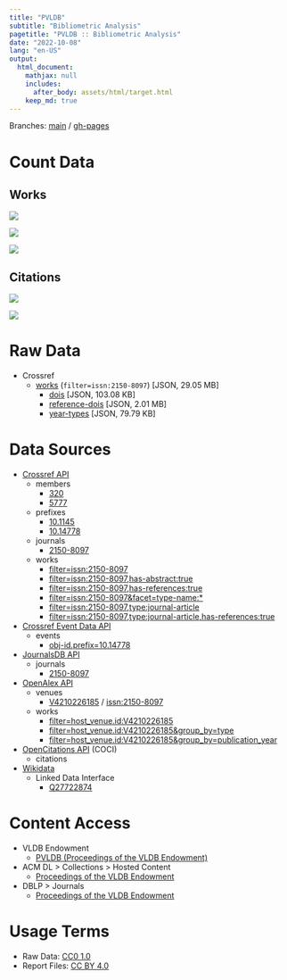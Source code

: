 ```yaml
---
title: "PVLDB"
subtitle: "Bibliometric Analysis"
pagetitle: "PVLDB :: Bibliometric Analysis"
date: "2022-10-08"
lang: "en-US"
output:
  html_document:
    mathjax: null
    includes:
      after_body: assets/html/target.html
    keep_md: true
---
```






Branches: [main](https://github.com/herreio/pvldb/tree/main) / [gh-pages](https://github.com/herreio/pvldb/tree/gh-pages)

# Count Data







## Works



![](/home/runner/work/pvldb/pvldb/public/index_files/figure-html/crossref-works-count-plot-1.png)<!-- -->



![](/home/runner/work/pvldb/pvldb/public/index_files/figure-html/journalsdb-works-count-plot-1.png)<!-- -->



![](/home/runner/work/pvldb/pvldb/public/index_files/figure-html/openalex-works-count-plot-1.png)<!-- -->

## Citations



![](/home/runner/work/pvldb/pvldb/public/index_files/figure-html/openalex-citations-count-plot-1.png)<!-- -->



![](/home/runner/work/pvldb/pvldb/public/index_files/figure-html/jcr-citations-count-plot-1.png)<!-- -->

# Raw Data

- Crossref
  - [works](./data/crossref_works_filter-issn-2150-8097.json) (`filter=issn:2150-8097`) [JSON, 29.05 MB]
    - [dois](./data/crossref_works_filter-issn-2150-8097_dois.json) [JSON, 103.08 KB]
    - [reference-dois](./data/crossref_works_filter-issn-2150-8097_reference-dois.json) [JSON, 2.01 MB]
    - [year-types](./data/crossref_works_filter-issn-2150-8097_year-types.json) [JSON, 79.79 KB]

# Data Sources

- [Crossref API](https://api.crossref.org)
  - members
    - [320](https://api.crossref.org/members/320?mailto=bibliometrie@slub-dresden.de)
    - [5777](https://api.crossref.org/members/5777?mailto=bibliometrie@slub-dresden.de)
  - prefixes
    - [10.1145](https://api.crossref.org/prefixes/10.1145?mailto=bibliometrie@slub-dresden.de)
    - [10.14778](https://api.crossref.org/prefixes/10.14778?mailto=bibliometrie@slub-dresden.de)
  - journals
    - [2150-8097](https://api.crossref.org/journals/2150-8097?mailto=bibliometrie@slub-dresden.de)
  - works
    - [filter=issn:2150-8097](https://api.crossref.org/works?filter=issn:2150-8097&mailto=bibliometrie@slub-dresden.de)
    - [filter=issn:2150-8097,has-abstract:true](https://api.crossref.org/works?filter=issn:2150-8097,has-abstract:true&mailto=bibliometrie@slub-dresden.de)
    - [filter=issn:2150-8097,has-references:true](https://api.crossref.org/works?filter=issn:2150-8097,has-references:true&mailto=bibliometrie@slub-dresden.de)
    - [filter=issn:2150-8097&facet=type-name:*](https://api.crossref.org/works?filter=issn:2150-8097&facet=type-name:*&rows=0&mailto=bibliometrie@slub-dresden.de)
    - [filter=issn:2150-8097,type:journal-article](https://api.crossref.org/works?filter=issn:2150-8097,type:journal-article&mailto=bibliometrie@slub-dresden.de)
    - [filter=issn:2150-8097,type:journal-article,has-references:true](https://api.crossref.org/works?filter=issn:2150-8097,type:journal-article,has-references:true&mailto=bibliometrie@slub-dresden.de)
- [Crossref Event Data API](https://www.eventdata.crossref.org/)
  - events
    - [obj-id.prefix=10.14778](https://api.eventdata.crossref.org/v1/events?obj-id.prefix=10.14778&mailto=bibliometrie@slub-dresden.de)
- [JournalsDB API](https://api.journalsdb.org/apidocs/)
  - journals
    - [2150-8097](https://api.journalsdb.org/journals/2150-8097)
- [OpenAlex API](https://docs.openalex.org/api)
  - venues
    - [V4210226185](https://api.openalex.org/journals/V4210226185?mailto=bibliometrie@slub-dresden.de) / [issn:2150-8097](https://api.openalex.org/journals/issn:2150-8097?mailto=bibliometrie@slub-dresden.de)
  - works
    - [filter=host_venue.id:V4210226185](https://api.openalex.org/works?filter=host_venue.id:V4210226185&mailto=bibliometrie@slub-dresden.de)
    - [filter=host_venue.id:V4210226185&group_by=type](https://api.openalex.org/works?filter=host_venue.id:V4210226185&group_by=type&mailto=bibliometrie@slub-dresden.de)
    - [filter=host_venue.id:V4210226185&group_by=publication_year](https://api.openalex.org/works?filter=host_venue.id:V4210226185&group_by=publication_year&mailto=bibliometrie@slub-dresden.de)
- [OpenCitations API](https://opencitations.net/index/coci/api/v1) (COCI)
  - citations
- [Wikidata](https://www.wikidata.org/wiki/Wikidata:Data_access)
  - Linked Data Interface
    - [Q27722874](https://www.wikidata.org/wiki/Special:EntityData/Q27722874.json)

# Content Access

- VLDB Endowment
  - [PVLDB (Proceedings of the VLDB Endowment)](https://vldb.org/pvldb/)
- ACM DL > Collections > Hosted Content
    - [Proceedings of the VLDB Endowment](https://dl.acm.org/journal/pvldb)
- DBLP > Journals
    - [Proceedings of the VLDB Endowment](https://dblp.org/db/journals/pvldb/)

# Usage Terms

- Raw Data: [CC0 1.0](./data/LICENSE)
- Report Files: [CC BY 4.0](./LICENSE)
